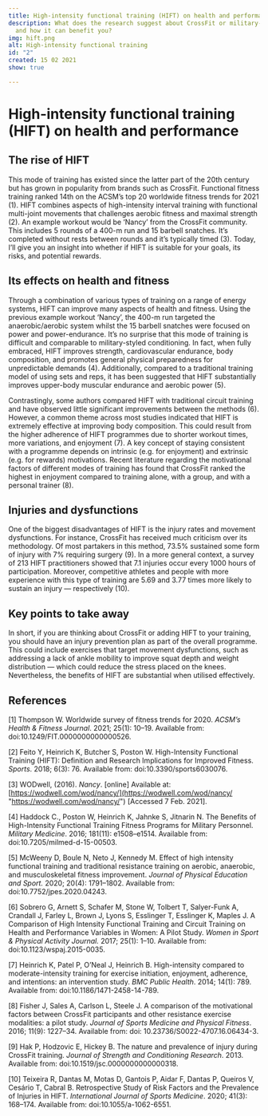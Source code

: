 ```yaml
---
title: High-intensity functional training (HIFT) on health and performance
description: What does the research suggest about CrossFit or military-style training
  and how it can benefit you?
img: hift.png
alt: High-intensity functional training
id: "2"
created: 15 02 2021
show: true

---
```

# High-intensity functional training (HIFT) on health and performance

## The rise of HIFT

This mode of training has existed since the latter part of the 20th century but has grown in popularity from brands such as CrossFit. Functional fitness training ranked 14th on the ACSM’s top 20 worldwide fitness trends for 2021 (1). HIFT combines aspects of high-intensity interval training with functional multi-joint movements that challenges aerobic fitness and maximal strength (2). An example workout would be ‘Nancy’ from the CrossFit community. This includes 5 rounds of a 400-m run and 15 barbell snatches. It’s completed without rests between rounds and it’s typically timed (3). Today, I’ll give you an insight into whether if HIFT is suitable for your goals, its risks, and potential rewards.

## Its effects on health and fitness

Through a combination of various types of training on a range of energy systems, HIFT can improve many aspects of health and fitness. Using the previous example workout ‘Nancy’, the 400-m run targeted the anaerobic/aerobic system whilst the 15 barbell snatches were focused on power and power-endurance. It’s no surprise that this mode of training is difficult and comparable to military-styled conditioning. In fact, when fully embraced, HIFT improves strength, cardiovascular endurance, body composition, and promotes general physical preparedness for unpredictable demands (4). Additionally, compared to a traditional training model of using sets and reps, it has been suggested that HIFT substantially improves upper-body muscular endurance and aerobic power (5).

Contrastingly, some authors compared HIFT with traditional circuit training and have observed little significant improvements between the methods (6). However, a common theme across most studies indicated that HIFT is extremely effective at improving body composition. This could result from the higher adherence of HIFT programmes due to shorter workout times, more variations, and enjoyment (7). A key concept of staying consistent with a programme depends on intrinsic (e.g. for enjoyment) and extrinsic (e.g. for rewards) motivations. Recent literature regarding the motivational factors of different modes of training has found that CrossFit ranked the highest in enjoyment compared to training alone, with a group, and with a personal trainer (8).

## Injuries and dysfunctions

One of the biggest disadvantages of HIFT is the injury rates and movement dysfunctions. For instance, CrossFit has received much criticism over its methodology. Of most partakers in this method, 73.5% sustained some form of injury with 7% requiring surgery (9). In a more general context, a survey of 213 HIFT practitioners showed that 7.1 injuries occur every 1000 hours of participation. Moreover, competitive athletes and people with more experience with this type of training are 5.69 and 3.77 times more likely to sustain an injury — respectively (10).

## Key points to take away

In short, if you are thinking about CrossFit or adding HIFT to your training, you should have an injury prevention plan as part of the overall programme. This could include exercises that target movement dysfunctions, such as addressing a lack of ankle mobility to improve squat depth and weight distribution — which could reduce the stress placed on the knees. Nevertheless, the benefits of HIFT are substantial when utilised effectively.

## References

\[1\] Thompson W. Worldwide survey of fitness trends for 2020. _ACSMʼs Health & Fitness Journal_. 2021; 25(1): 10–19. Available from: doi:10.1249/FIT.0000000000000526.

\[2\] Feito Y, Heinrich K, Butcher S, Poston W. High-Intensity Functional Training (HIFT): Definition and Research Implications for Improved Fitness. _Sports_. 2018; 6(3): 76. Available from: doi:10.3390/sports6030076.

\[3\] WODwell, (2016). _Nancy_. \[online\] Available at: [https://wodwell.com/wod/nancy/](https://wodwell.com/wod/nancy/ "https://wodwell.com/wod/nancy/") \[Accessed 7 Feb. 2021\].

\[4\] Haddock C., Poston W, Heinrich K, Jahnke S, Jitnarin N. The Benefits of High-Intensity Functional Training Fitness Programs for Military Personnel. _Military Medicine_. 2016; 181(11): e1508–e1514. Available from: doi:10.7205/milmed-d-15-00503.

\[5\] McWeeny D, Boule N, Neto J, Kennedy M. Effect of high intensity functional training and traditional resistance training on aerobic, anaerobic, and musculoskeletal fitness improvement. _Journal of Physical Education and Sport._ 2020; 20(4): 1791–1802. Available from: doi:10.7752/jpes.2020.04243.

\[6\] Sobrero G, Arnett S, Schafer M, Stone W, Tolbert T, Salyer-Funk A, Crandall J, Farley L, Brown J, Lyons S, Esslinger T, Esslinger K, Maples J. A Comparison of High Intensity Functional Training and Circuit Training on Health and Performance Variables in Women: A Pilot Study. _Women in Sport & Physical Activity Journal._ 2017; 25(1): 1–10. Available from: doi:10.1123/wspaj.2015-0035.

\[7\] Heinrich K, Patel P, O’Neal J, Heinrich B. High-intensity compared to moderate-intensity training for exercise initiation, enjoyment, adherence, and intentions: an intervention study. _BMC Public Health_. 2014; 14(1): 789. Available from: doi:10.1186/1471-2458-14-789.

\[8\] Fisher J, Sales A, Carlson L, Steele J. A comparison of the motivational factors between CrossFit participants and other resistance exercise modalities: a pilot study. _Journal of Sports Medicine and Physical Fitness_. 2016; 11(9): 1227–34. Available from: doi: 10.23736/S0022-4707.16.06434-3.

\[9\] Hak P, Hodzovic E, Hickey B. The nature and prevalence of injury during CrossFit training. _Journal of Strength and Conditioning Research_. 2013. Available from: doi:10.1519/jsc.0000000000000318.

\[10\] Teixeira R, Dantas M, Motas D, Gantois P, Aidar F, Dantas P, Queiros V, Cesário T, Cabral B. Retrospective Study of Risk Factors and the Prevalence of Injuries in HIFT. _International Journal of Sports Medicine_. 2020; 41(3): 168–174. Available from: doi:10.1055/a-1062-6551.